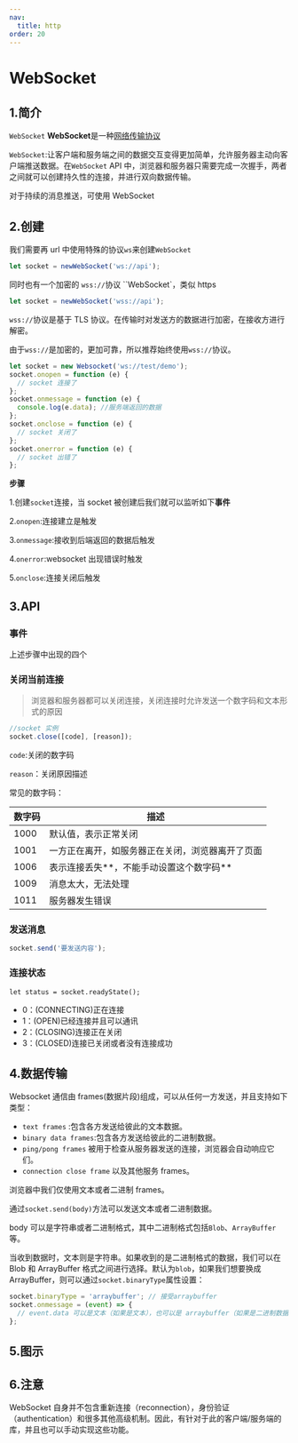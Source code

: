 ```yaml
---
nav:
  title: http
order: 20
---
```


# WebSocket

## 1.简介

`WebSocket` **WebSocket**是一种[网络传输协议](https://zh.wikipedia.org/wiki/网络传输协议)

`WebSocket`:让客户端和服务端之间的数据交互变得更加简单，允许服务器主动向客户端推送数据。在`WebSocket` API 中，浏览器和服务器只需要完成一次握手，两者之间就可以创建持久性的连接，并进行双向数据传输。

对于持续的消息推送，可使用 WebSocket

## 2.创建

我们需要再 url 中使用特殊的协议`ws`来创建`WebSocket`

```js
let socket = newWebSocket('ws://api');
```

同时也有一个加密的 `wss://`协议 ``WebSocket`，类似 https

```js
let socket = newWebSocket('wss://api');
```

`wss://`协议是基于 TLS 协议。在传输时对发送方的数据进行加密，在接收方进行解密。

由于`wss://`是加密的，更加可靠，所以推荐始终使用`wss://`协议。

```js
let socket = new Websocket('ws://test/demo');
socket.onopen = function (e) {
  // socket 连接了
};
socket.onmessage = function (e) {
  console.log(e.data); //服务端返回的数据
};
socket.onclose = function (e) {
  // socket 关闭了
};
socket.onerror = function (e) {
  // socket 出错了
};
```

**步骤**

1.创建`socket`连接，当 socket 被创建后我们就可以监听如下**事件**

2.`onopen`:连接建立是触发

3.`onmessage`:接收到后端返回的数据后触发

4.`onerror`:websocket 出现错误时触发

5.`onclose`:连接关闭后触发

## 3.API

### 事件

上述步骤中出现的四个

### 关闭当前连接

> 浏览器和服务器都可以关闭连接，关闭连接时允许发送一个数字码和文本形式的原因

```js
//socket 实例
socket.close([code], [reason]);
```

`code`:关闭的数字码

`reason`：关闭原因描述

常见的数字码：

| 数字码 | 描述                                             |
| ------ | ------------------------------------------------ |
| 1000   | 默认值，表示正常关闭                             |
| 1001   | 一方正在离开，如服务器正在关闭，浏览器离开了页面 |
| 1006   | 表示连接丢失**，不能手动设置这个数字码**         |
| 1009   | 消息太大，无法处理                               |
| 1011   | 服务器发生错误                                   |

### 发送消息

```js
socket.send('要发送内容');
```

### 连接状态

```
let status = socket.readyState();
```

- 0：(CONNECTING)正在连接
- 1：(OPEN)已经连接并且可以通讯
- 2：(CLOSING)连接正在关闭
- 3：(CLOSED)连接已关闭或者没有连接成功

## 4.数据传输

Websocket 通信由 frames(数据片段)组成，可以从任何一方发送，并且支持如下类型：

- `text frames` :包含各方发送给彼此的文本数据。
- `binary data frames`:包含各方发送给彼此的二进制数据。
- `ping/pong frames` 被用于检查从服务器发送的连接，浏览器会自动响应它们。
- `connection close frame` 以及其他服务 frames。

浏览器中我们仅使用文本或者二进制 frames。

通过`socket.send(body)`方法可以发送文本或者二进制数据。

body 可以是字符串或者二进制格式，其中二进制格式包括`Blob`、`ArrayBuffer`等。

当收到数据时，文本则是字符串。如果收到的是二进制格式的数据，我们可以在 Blob 和 ArrayBuffer 格式之间进行选择。默认为`blob`，如果我们想要换成 ArrayBuffer，则可以通过`socket.binaryType`属性设置：

```javascript
socket.binaryType = 'arraybuffer'; // 接受arraybuffer
socket.onmessage = (event) => {
  // event.data 可以是文本（如果是文本），也可以是 arraybuffer（如果是二进制数据）
};
```

## 5.图示

## 6.注意

WebSocket 自身并不包含重新连接（reconnection），身份验证（authentication）和很多其他高级机制。因此，有针对于此的客户端/服务端的库，并且也可以手动实现这些功能。
